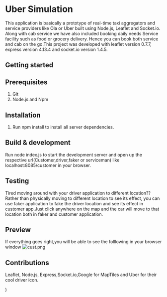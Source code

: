 # Uber Simulation #

This application is basically a prototype of real-time taxi aggregators and service providers like Ola or Uber built using Node.js, Leaflet and Socket.io. Along with cab service we have also included booking daily needs Service facility such as food or grocery delivery. Hence you can book both service and cab on the go.This project was developed with leaflet version 0.7.7, express version 4.13.4 and socket.io version 1.4.5.

## Getting started ##

## Prerequisites ##
1. Git
2. Node.js and Npm

## Installation ##
1. Run npm install to install all server dependencies.

## Build & development ##

Run node index.js to start the development server and open up the respective url(Customer,driver,faker or serviceman) like localhost:8085/customer in your browser.

## Testing ##
Tired moving around with your driver application to different location??
Rather than physically moving to different location to see its effect, you can use faker application to fake the driver location and see its effect in customer app.Just click anywhere on the map and the car will move to that location both in faker and customer application.

## Preview ##
If everything goes right,you will be able to see the folllowing in your browser window
![cust.png](https://bitbucket.org/repo/BEAdzn/images/2749527380-cust.png)

## Contributions ##
Leaflet, Node.js, Express,Socket.io,Google for MapTiles and Uber for their cool driver icon.

)